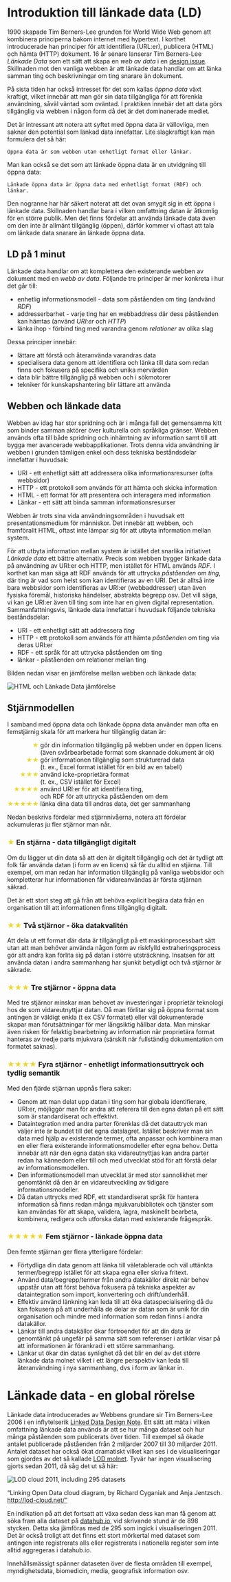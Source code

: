 # Introduktion till länkade data (LD)
1990 skapade Tim Berners-Lee grunden för World Wide Web genom att kombinera principerna bakom internet med hypertext. 
I korthet introducerade han principer för att identifiera (URL:er), publicera (HTML) och hämta (HTTP) dokument. 
16 år senare lanserar Tim Berners-Lee *Länkade Data* som ett sätt att skapa en *web av data* i en 
[design issue](http://www.w3.org/DesignIssues/LinkedData.html). 
Skillnaden mot den vanliga webben är att länkade data handlar om att länka samman ting och beskrivningar om ting snarare än dokument.  

På sista tiden har också intresset för det som kallas *öppna data* växt kraftigt, vilket innebär att man gör sin data
tillgängliga för att förenkla användning, såväl väntad som oväntad. I praktiken innebär det att data görs tillgänglig via 
webben i någon form då det är det dominanerade mediet.

Det är intressant att notera att syftet med öppna data är vällovliga, men saknar den potential som länkad data innefattar. Lite slagkraftigt kan man formulera det så här:

    Öppna data är som webben utan enhetligt format eller länkar.

Man kan också se det som att länkade öppna data är en utvidgning till öppna data:
 
    Länkade öppna data är öppna data med enhetligt format (RDF) och länkar.  
 
Den nogranne har här säkert noterat att det ovan smygit sig in ett öppna i länkade data. 
Skillnaden handlar bara i vilken omfattning datan är åtkomlig för en större publik. 
Men det finns fördelar att använda länkade data även om den inte är allmänt tillgänglig (öppen), 
därför kommer vi oftast att tala om länkade data snarare än länkade öppna data. 

## LD på 1 minut

Länkade data handlar om att komplettera den existerande webben av dokument med en *webb av data*.
Följande tre principer är mer konkreta i hur det går till:

* enhetlig informationsmodell - data som påståenden om ting (andvänd *RDF*)
* addresserbarhet - varje ting har en webbaddress där dess påståenden kan hämtas (använd *URI:er* och *HTTP*)
* länka ihop - förbind ting med varandra genom *relationer* av olika slag

Dessa principer innebär:

* lättare att förstå och återanvända varandras data
* specialisera data genom att identifiera och länka till data som redan finns och fokusera på specifika och unika mervärden
* data blir bättre tillgänglig på webben och i sökmotorer
* tekniker för kunskapshantering blir lättare att använda

## Webben och länkade data

Webben av idag har stor spridning och är i många fall det gemensamma kitt som binder samman aktörer över kulturella och språkliga gränser. Webben används ofta till både spridning och inhämtning av information samt till att bygga mer avancerade webbapplikationer. Trots denna vida användning är webben i grunden tämligen enkel och dess tekniska beståndsdelar innefattar i huvudsak:

* URI - ett enhetligt sätt att addressera olika informationsresurser (ofta webbsidor)
* HTTP - ett protokoll som används för att hämta och skicka information
* HTML - ett format för att presentera och interagera med information
* Länkar - ett sätt att binda samman informationsresurser

Webben är trots sina vida användningsområden i huvudsak ett presentationsmedium för människor. Det innebär att webben, och framförallt HTML, oftast inte lämpar sig för att utbyta information mellan system.

För att utbyta information mellan system är istället det snarlika initiativet *Länkade data* ett bättre alternativ. Precis som webben bygger länkade data på användning av URI:er och HTTP, men istället för HTML används *RDF*. I korthet kan man säga att RDF används för att uttrycka *påståenden* om *ting*, där ting är vad som helst som kan identifieras av en URI. Det är alltså inte bara webbsidor som identifieras av URI:er (webbaddresser) utan även fysiska föremål, historiska händelser, abstrakta begrepp osv. Det vill säga, vi kan ge URI:er även till ting som inte har en given digital representation. Sammanfattningsvis, länkade data innefattar i huvudsak följande tekniska beståndsdelar:

* URI - ett enhetligt sätt att addressera *ting*
* HTTP - ett protokoll som används för att hämta *påståenden* om ting via deras URI:er
* RDF - ett språk för att uttrycka påståenden om ting
* länkar - påståenden om relationer mellan ting

Bilden nedan visar en jämförelse mellan webben och länkade data:

![HTML och Länkade Data jämförelse](bilder/web-vs-ld.png)

## Stjärnmodellen

I samband med öppna data och länkade öppna data använder man ofta en femstjärnig skala för att markera hur tillgänglig datan är:

<span style="visibility:hidden">★★★★</span><span style="color: rgb(236, 216, 36)">★</span> gör din information tillgänglig på webben under en öppen licens<br>
<span style="visibility:hidden">★★★★★</span> (även svårbearbetade format som skannade dokument är ok)<br>
<span style="visibility:hidden">★★★</span><span style="color: rgb(236, 216, 36)">★★</span> gör informationen tillgänglig som strukturerad data<br>
<span style="visibility:hidden">★★★★★</span> (t. ex., Excel format istället för en bild av en tabell)<br>
<span style="visibility:hidden">★★</span><span style="color: rgb(236, 216, 36)">★★★</span> använd icke-proprietära format<br>
<span style="visibility:hidden">★★★★★</span> (t. ex., CSV istället för Excel)<br>
<span style="visibility:hidden">★</span><span style="color: rgb(236, 216, 36)">★★★★</span> använd URI:er för att identifiera ting,<br>
<span style="visibility:hidden">★★★★★</span> och RDF för att uttrycka påståenden om dem<br>
<span style="color: rgb(236, 216, 36)">★★★★★</span> länka dina data till andras data, det ger sammanhang

Nedan beskrivs fördelar med stjärnnivåerna, notera att fördelar ackumuleras ju fler stjärnor man når.

### <span style="color: rgb(236, 216, 36)">★</span> En stjärna - data tillgängligt digitalt

Om du lägger ut din data så att den är digitalt tillgänglig och det är tydligt att folk får använda datan
(i form av en licens) så får du alltid en stjärna.
Till exempel, om man redan har information tillgänglig på vanliga webbsidor och kompletterar hur informationen
får vidareanvändas är första stjärnan säkrad.

Det är ett stort steg att gå från att behöva explicit begära data från en organisation till att informationen
finns tillgänglig digitalt.

### <span style="color: rgb(236, 216, 36)">★★</span> Två stjärnor - öka datakvalitén

Att dela ut ett format där data är tillgängligt på ett maskinprocessbart sätt utan att man behöver
använda någon form av riskfylld extraheringsprocess gör att andra kan förlita sig på datan i större utsträckning.
Insatsen för att använda datan i andra sammanhang har sjunkit betydligt och två stjärnor är säkrade.

### <span style="color: rgb(236, 216, 36)">★★★</span> Tre stjärnor - öppna data

Med tre stjärnor minskar man behovet av investeringar i proprietär teknologi hos de som vidareutnyttjar datan.
Då man förlitar sig på öppna format som antingen är väldigt enkla (t ex CSV formatet) eller väl dokumenterade
skapar man förutsättningar för mer långsiktig hållbar data.
Man minskar även risken för felaktig bearbetning av information när proprietära format hanteras av tredje parts
mjukvara (särskilt när fullständig dokumentation om formatet saknas).

### <span style="color: rgb(236, 216, 36)">★★★★</span> Fyra stjärnor - enhetligt informationsuttryck och tydlig semantik

Med den fjärde stjärnan uppnås flera saker:

* Genom att man delat upp datan i ting som har globala identifierare, URI:er, möjliggör man för andra att
referera till den egna datan på ett sätt som är standardiserat och effektivt.
* Dataintegration med andra parter förenklas då det datauttryck man väljer inte är bundet till det egna datalagret.
Istället beskriver man sin data med hjälp av existerande termer, ofta anpassar och kombinera man en eller
flera existerande informationsmodeller efter egna behov. Detta innebär att när den egna datan ska vidareutnyttjas
kan andra parter redan ha kännedom eller till och med utvecklat stöd för att förstå delar av informationsmodellen.
* Den informationsmodell man utvecklat är med stor sannolikhet mer genomtänkt då den är en
vidareutveckling av tidigare informationsmodeller.
* Då datan uttrycks med RDF, ett standardiserat språk för hantera information så finns redan många
mjukvarubibliotek och tjänster som kan användas för att skapa, validera, lagra, maskinellt bearbeta,
kombinera, redigera och utforska datan med existerande frågespråk.

### <span style="color: rgb(236, 216, 36)">★★★★★</span> Fem stjärnor - länkade öppna data

Den femte stjärnan ger flera ytterligare fördelar:

* Förtydliga din data genom att länka till väletablerade och väl uttänkta termer/begrepp
istället för att skapa egna eller skriva fritext.
* Använd data/begrepp/termer från andra datakällor direkt när behov uppstår utan att först behöva fokusera
på tekniska aspekter av dataintegration som import, konvertering och drift/underhåll.
* Effektiv använd länkning kan leda till att öka dataspecialisering då du kan fokusera på att underhålla de
delar av datan som är unik för din organisation och mindre med information som redan finns i andra datakällor.
* Länkar till andra datakällor ökar förtroendet för att din data är genomtänkt på ungefär
på samma sätt som referenser i artiklar visar på att informationen är förankrad i ett större sammanhang.
* Länkar ut ökar din datas synlighet då det blir en del av det större länkade data molnet vilket i ett
längre perspektiv kan leda till återanvändning i nya sammanhang, dvs i form av länkar in.

# Länkade data - en global rörelse

Länkade data introducerades av Webbens grundare sir Tim Berners-Lee 2006 i en inflytelserik [Linked Data Design Note](http://www.w3.org/DesignIssues/LinkedData.html).
Ett sätt att mäta i vilken omfattning länkade data används är att se hur många dataset och hur många påståenden som publicerats
över tiden. Till exempel så ökade antalet publicerade påståenden från 2 miljarder 2007 till 30 miljarder 2011.
Antalet dataset har också ökat dramatiskt vilket kan ses i de visualiseringar som gjordes av det så kallade [LOD molnet](http://lod-cloud.net/).
Tyvär har ingen visualisering gjorts sedan 2011, då såg det ut så här:

![LOD cloud 2011, including 295 datasets](bilder/lod-cloud-2011.png)

“Linking Open Data cloud diagram, by Richard Cyganiak and Anja Jentzsch. http://lod-cloud.net/”

En indikation på att det fortsatt att växa sedan dess kan man få genom att söka fram alla dataset på [datahub.io](http://datahub.io/dataset?tags=lod), vid skrivande stund är de 898 stycken. Detta ska jämföras med de 295 som ingick i visualiseringen 2011. Det är också troligt att
det finns ett stort mörkertal med dataset som antingen inte registrerats alls eller registrerats i nationella register
som inte alltid aggregeras i datahub.io.

Innehållsmässigt spänner dataseten över de flesta områden till exempel, myndighetsdata, biomedicin, media, geografisk information osv.
